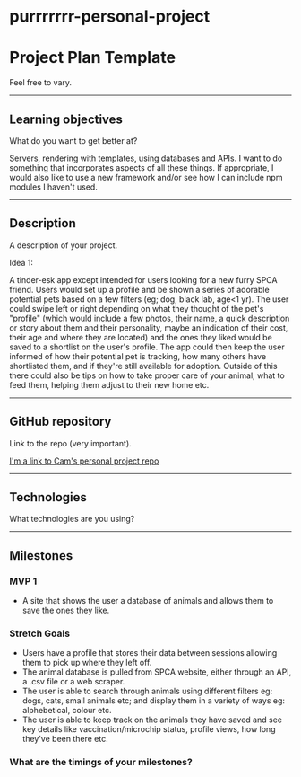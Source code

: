 # purrrrrrr-personal-project

# Project Plan Template

Feel free to vary.

___

## Learning objectives

What do you want to get better at?

Servers, rendering with templates, using databases and APIs. I want to do something that incorporates aspects of all these things. If appropriate, I would also like to use a new framework and/or see how I can include npm modules I haven't used.

___

## Description

A description of your project.

Idea 1:

A tinder-esk app except intended for users looking for a new furry SPCA friend. Users would set up a profile and be shown a series of adorable potential pets based on a few filters (eg; dog, black lab, age<1 yr). The user could swipe left or right depending on what they thought of the pet's "profile" (which would include a few photos, their name, a quick description or story about them and their personality, maybe an indication of their cost, their age and where they are located) and the ones they liked would be saved to a shortlist on the user's profile. The app could then keep the user informed of how their potential pet is tracking, how many others have shortlisted them, and if they're still available for adoption.
Outside of this there could also be tips on how to take proper care of your animal, what to feed them, helping them adjust to their new home etc.

___

## GitHub repository

Link to the repo (very important).

[I'm a link to Cam's personal project repo](https://github.com/cam-shotter/purrrrrrr-personal-project)

___

## Technologies

What technologies are you using?

___

## Milestones

### MVP 1
  * A site that shows the user a database of animals and allows them to save the ones they like.

### Stretch Goals
  * Users have a profile that stores their data between sessions allowing them to pick up where they left off.
  * The animal database is pulled from SPCA website, either through an API, a .csv file or a web scraper.
  * The user is able to search through animals using different filters eg: dogs, cats, small animals etc; and display them in a variety of ways eg: alphebetical, colour etc.
  * The user is able to keep track on the animals they have saved and see key details like vaccination/microchip status, profile views, how long they've been there etc.


### What are the timings of your milestones?
